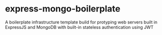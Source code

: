 # express-mongo-boilerplate
A boilerplate infrastructure template build for protyping web servers built in ExpressJS and MongoDB with built-in stateless authentication using JWT
